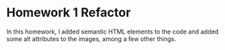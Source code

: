 # Homework 1 Refactor

In this homework, I added semantic HTML elements to the code and added some alt attributes to the images, among a few other things. 